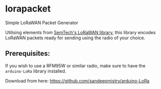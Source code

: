 # lorapacket
Simple LoRaWAN Packet Generator

Utilising elements from [SemTech's LoRaWAN library](https://github.com/ARMmbed/mbed-os/tree/master/features/lorawan/lorastack/mac), this library encodes LoRaWAN packets ready for sending using the radio of your choice.

## Prerequisites:

If you wish to use a RFM95W or similar radio, make sure to have the `arduino-LoRa` library installed.

Download from here: https://github.com/sandeepmistry/arduino-LoRa
